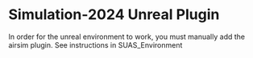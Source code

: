 # Simulation-2024 Unreal Plugin
In order for the unreal environment to work, you must manually add the airsim plugin. See instructions in SUAS_Environment
